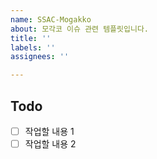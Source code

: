 ```yaml
---
name: SSAC-Mogakko
about: 모각코 이슈 관련 템플릿입니다.
title: ''
labels: ''
assignees: ''

---
```


## Todo 
- [ ] 작업할 내용 1
- [ ] 작업할 내용 2
